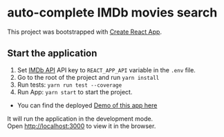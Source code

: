 # auto-complete IMDb movies search

This project was bootstrapped with [Create React App](https://github.com/facebook/create-react-app).

## Start the application

1. Set [IMDb API](https://rapidapi.com/apidojo/api/imdb8) API key to `REACT_APP_API` variable in the `.env` file.
2. Go to the root of the project and run `yarn install` 
3. Run tests: `yarn run test --coverage`
2. Run App: `yarn start` to start the project.

- You can find the deployed [Demo of this app here](https://auto-complete-rouge.vercel.app/)

It will run the application in the development mode.\
Open [http://localhost:3000](http://localhost:3000) to view it in the browser.
